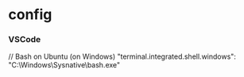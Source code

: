 # config

### VSCode

// Bash on Ubuntu (on Windows)
"terminal.integrated.shell.windows": "C:\\Windows\\Sysnative\\bash.exe"
